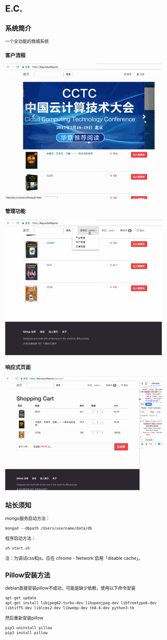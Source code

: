 # E.C.

## 系统简介

一个全功能的商城系统

### 客户流程

![客户流程](demo/1.gif)

### 管理功能

![客户流程](demo/2.gif)

### 响应式页面

![客户流程](demo/3.gif)

## 站长须知

mongo服务启动方法：

```
mongod --dbpath /Users/username/data/db
```

程序启动方法：

```
sh start.sh
```

注：为调试css和js，应在 chrome - Network 启用「disable cache」。

## Pillow安装方法

debian直接安装pillow不成功，可能是缺少依赖，使用以下命令安装

```
apt-get update
apt-get install libjpeg62-turbo-dev libopenjpeg-dev libfreetype6-dev libtiff5-dev liblcms2-dev libwebp-dev tk8.6-dev python3-tk

```

然后重新安装pillow

```
pip3 uninstall pillow
pip3 install pillow
```
